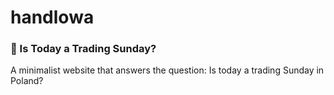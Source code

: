 # handlowa

### 🛒 Is Today a Trading Sunday?

A minimalist website that answers the question: Is today a trading Sunday in Poland?
